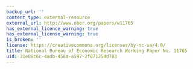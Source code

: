 ```yaml
---
backup_url: ''
content_type: external-resource
external_url: http://www.nber.org/papers/w11765
has_external_licence_warning: true
has_external_license_warning: true
is_broken: ''
license: https://creativecommons.org/licenses/by-nc-sa/4.0/
title: National Bureau of Economic Research Working Paper No. 11765
uid: 31e08c6c-4adb-458a-a597-2f071254d703
---
```

